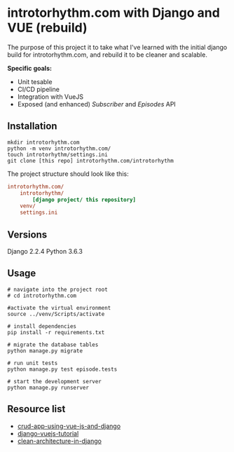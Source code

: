 # introtorhythm.com with Django and VUE (rebuild)

The purpose of this project it to take what I've learned with the initial django build for introtorhythm.com, and rebuild it to be cleaner and scalable.

**Specific goals:**

* Unit tesable
* CI/CD pipeline
* Integration with VueJS
* Exposed (and enhanced) _Subscriber_ and _Episodes_ API

## Installation

```shell
mkdir introtorhythm.com
python -m venv introtorhythm.com/
touch introtorhythm/settings.ini
git clone [this repo] introtorhythm.com/introtorhythm
```

The project structure should look like this:

```ini
introtorhythm.com/
    introtorhythm/
        [django project/ this repository]
    venv/
    settings.ini
```

## Versions

Django 2.2.4
Python 3.6.3

## Usage

```shell
# navigate into the project root
# cd introtorhythm.com

#activate the virtual environment
source ../venv/Scripts/activate

# install dependencies
pip install -r requirements.txt

# migrate the database tables
python manage.py migrate

# run unit tests
python manage.py test episode.tests

# start the development server
python manage.py runserver
```

## Resource list

* [crud-app-using-vue-js-and-django](https://medium.com/quick-code/crud-app-using-vue-js-and-django-516edf4e4217)
* [django-vuejs-tutorial](https://github.com/michaelbukachi/django-vuejs-tutorial/wiki/Django-Vue.js-Integration-Tutorial)
* [clean-architecture-in-django](https://engineering.21buttons.com/clean-architecture-in-django-d326a4ab86a9)
